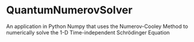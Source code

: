 # QuantumNumerovSolver
An application in Python Numpy that uses the Numerov-Cooley Method to numerically solve the 1-D Time-independent Schrödinger Equation

